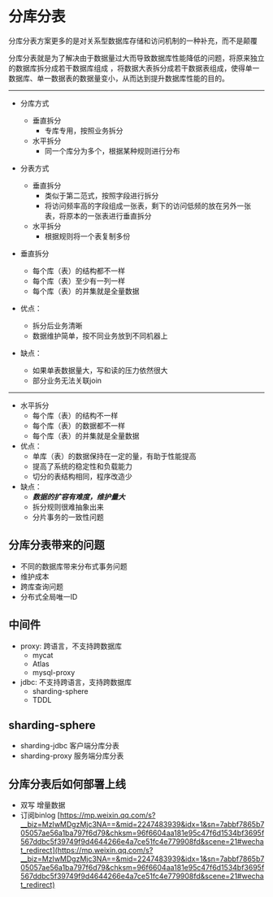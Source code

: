 # 分库分表


分库分表方案更多的是对关系型数据库存储和访问机制的一种补充，而不是颠覆


分库分表就是为了解决由于数据量过大而导致数据库性能降低的问题，将原来独立的数据库拆分成若干数据库组成 ，将数据大表拆分成若干数据表组成，使得单一数据库、单一数据表的数据量变小，从而达到提升数据库性能的目的。

---
+ 分库方式
    + 垂直拆分
        + 专库专用，按照业务拆分
    + 水平拆分
        + 同一个库分为多个，根据某种规则进行分布


+ 分表方式
    + 垂直拆分
        + 类似于第二范式，按照字段进行拆分
        + 将访问频率高的字段组成一张表，剩下的访问低频的放在另外一张表，将原本的一张表进行垂直拆分
    + 水平拆分
        + 根据规则将一个表复制多份


+ 垂直拆分
    + 每个库（表）的结构都不一样
    + 每个库（表）至少有一列一样
    + 每个库（表）的并集就是全量数据
+ 优点：
    + 拆分后业务清晰
    + 数据维护简单，按不同业务放到不同机器上
+ 缺点：
    + 如果单表数据量大，写和读的压力依然很大
    + 部分业务无法关联join
---
+ 水平拆分
    + 每个库（表）的结构不一样
    + 每个库（表）的数据都不一样
    + 每个库（表）的并集就是全量数据
+ 优点：
    + 单库（表）的数据保持在一定的量，有助于性能提高
    + 提高了系统的稳定性和负载能力
    + 切分的表结构相同，程序改造少
+ 缺点：
    + ***数据的扩容有难度，维护量大***
    + 拆分规则很难抽象出来
    + 分片事务的一致性问题

## 分库分表带来的问题
+ 不同的数据库带来分布式事务问题
+ 维护成本
+ 跨库查询问题
+ 分布式全局唯一ID


## 中间件
+ proxy: 跨语言，不支持跨数据库
    + mycat
    + Atlas
    + mysql-proxy
+ jdbc: 不支持跨语言，支持跨数据库
    + sharding-sphere
    + TDDL


## sharding-sphere
+ sharding-jdbc 客户端分库分表
+ sharding-proxy 服务端分库分表


## 分库分表后如何部署上线
+ 双写 增量数据
+ 订阅binlog
[https://mp.weixin.qq.com/s?__biz=MzIwMDgzMjc3NA==&mid=2247483939&idx=1&sn=7abbf7865b705057ae56a1ba797f6d79&chksm=96f6604aa181e95c47f6d1534bf3695f567ddbc5f39749f9d4644266e4a7ce51fc4e779908fd&scene=21#wechat_redirect](https://mp.weixin.qq.com/s?__biz=MzIwMDgzMjc3NA==&mid=2247483939&idx=1&sn=7abbf7865b705057ae56a1ba797f6d79&chksm=96f6604aa181e95c47f6d1534bf3695f567ddbc5f39749f9d4644266e4a7ce51fc4e779908fd&scene=21#wechat_redirect)